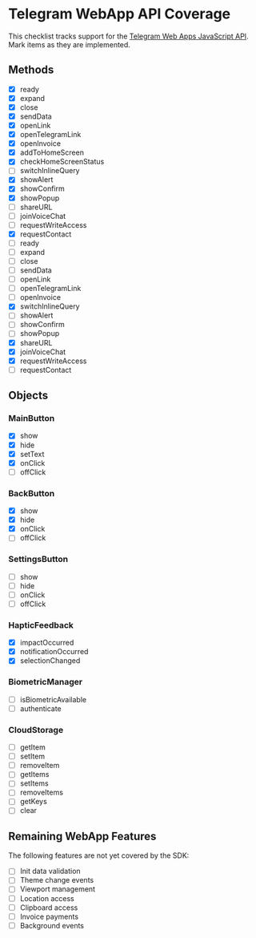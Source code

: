# Telegram WebApp API Coverage

This checklist tracks support for the [Telegram Web Apps JavaScript API](https://core.telegram.org/bots/webapps). Mark items as they are implemented.

## Methods

 - [x] ready
 - [x] expand
 - [x] close
 - [x] sendData
 - [x] openLink
 - [x] openTelegramLink
 - [x] openInvoice
 - [x] addToHomeScreen
 - [x] checkHomeScreenStatus
 - [ ] switchInlineQuery
 - [x] showAlert
 - [x] showConfirm
 - [x] showPopup
 - [ ] shareURL
 - [ ] joinVoiceChat
 - [ ] requestWriteAccess
 - [x] requestContact
- [ ] ready
- [ ] expand
- [ ] close
- [ ] sendData
- [ ] openLink
- [ ] openTelegramLink
- [ ] openInvoice
- [x] switchInlineQuery
- [ ] showAlert
- [ ] showConfirm
- [ ] showPopup
- [x] shareURL
- [x] joinVoiceChat
- [x] requestWriteAccess
- [ ] requestContact

## Objects

### MainButton
- [x] show
- [x] hide
- [x] setText
- [x] onClick
- [ ] offClick

### BackButton
- [x] show
- [x] hide
- [x] onClick
- [ ] offClick

### SettingsButton
- [ ] show
- [ ] hide
- [ ] onClick
- [ ] offClick

### HapticFeedback
- [x] impactOccurred
- [x] notificationOccurred
- [x] selectionChanged

### BiometricManager
- [ ] isBiometricAvailable
- [ ] authenticate

### CloudStorage
- [ ] getItem
- [ ] setItem
- [ ] removeItem
- [ ] getItems
- [ ] setItems
- [ ] removeItems
- [ ] getKeys
- [ ] clear

## Remaining WebApp Features

The following features are not yet covered by the SDK:

- [ ] Init data validation
- [ ] Theme change events
- [ ] Viewport management
- [ ] Location access
- [ ] Clipboard access
- [ ] Invoice payments
- [ ] Background events
